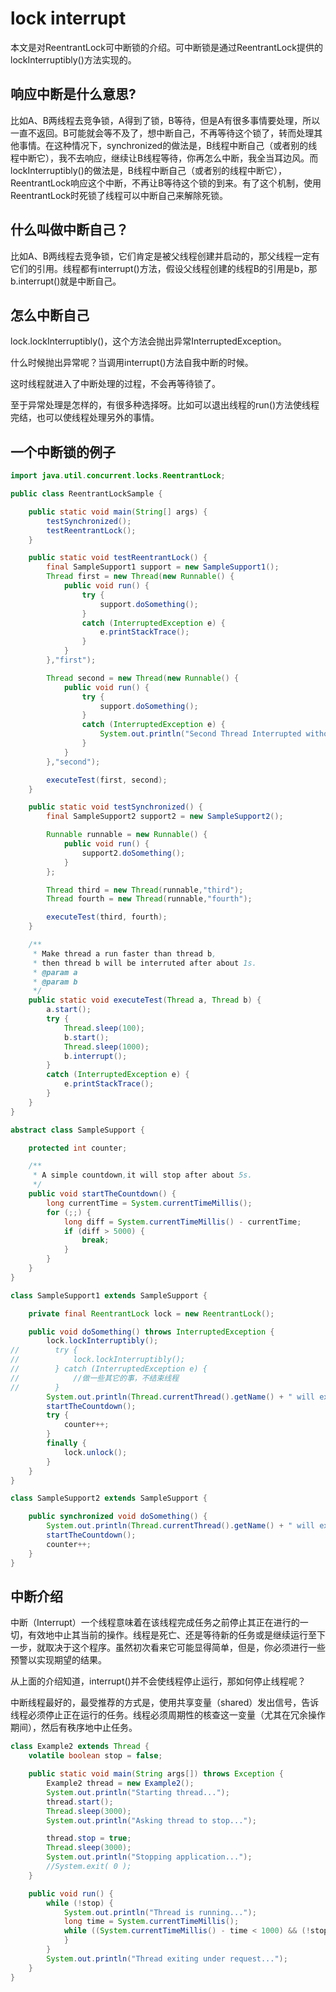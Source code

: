 # lock interrupt

本文是对ReentrantLock可中断锁的介绍。可中断锁是通过ReentrantLock提供的lockInterruptibly()方法实现的。

## 响应中断是什么意思?
比如A、B两线程去竞争锁，A得到了锁，B等待，但是A有很多事情要处理，所以一直不返回。B可能就会等不及了，想中断自己，不再等待这个锁了，转而处理其他事情。在这种情况下，synchronized的做法是，B线程中断自己（或者别的线程中断它），我不去响应，继续让B线程等待，你再怎么中断，我全当耳边风。而lockInterruptibly()的做法是，B线程中断自己（或者别的线程中断它），ReentrantLock响应这个中断，不再让B等待这个锁的到来。有了这个机制，使用ReentrantLock时死锁了线程可以中断自己来解除死锁。

## 什么叫做中断自己？
比如A、B两线程去竞争锁，它们肯定是被父线程创建并启动的，那父线程一定有它们的引用。线程都有interrupt()方法，假设父线程创建的线程B的引用是b，那b.interrupt()就是中断自己。

## 怎么中断自己
lock.lockInterruptibly()，这个方法会抛出异常InterruptedException。

什么时候抛出异常呢？当调用interrupt()方法自我中断的时候。

这时线程就进入了中断处理的过程，不会再等待锁了。

至于异常处理是怎样的，有很多种选择呀。比如可以退出线程的run()方法使线程完结，也可以使线程处理另外的事情。

## 一个中断锁的例子

``` java
import java.util.concurrent.locks.ReentrantLock;

public class ReentrantLockSample {

    public static void main(String[] args) {
        testSynchronized();
        testReentrantLock();
    }

    public static void testReentrantLock() {
        final SampleSupport1 support = new SampleSupport1();
        Thread first = new Thread(new Runnable() {
            public void run() {
                try {
                    support.doSomething();
                }
                catch (InterruptedException e) {
                    e.printStackTrace();
                }
            }
        },"first");

        Thread second = new Thread(new Runnable() {
            public void run() {
                try {
                    support.doSomething();
                }
                catch (InterruptedException e) {
                    System.out.println("Second Thread Interrupted without executing counter++,beacuse it waits a long time.");
                }
            }
        },"second");

        executeTest(first, second);
    }

    public static void testSynchronized() {
        final SampleSupport2 support2 = new SampleSupport2();

        Runnable runnable = new Runnable() {
            public void run() {
                support2.doSomething();
            }
        };

        Thread third = new Thread(runnable,"third");
        Thread fourth = new Thread(runnable,"fourth");

        executeTest(third, fourth);
    }

    /**
     * Make thread a run faster than thread b,
     * then thread b will be interruted after about 1s.
     * @param a
     * @param b
     */
    public static void executeTest(Thread a, Thread b) {
        a.start();
        try {
            Thread.sleep(100);
            b.start(); 
            Thread.sleep(1000);
            b.interrupt(); 
        }
        catch (InterruptedException e) {
            e.printStackTrace();
        }
    }
}

abstract class SampleSupport {

    protected int counter;

    /**
     * A simple countdown,it will stop after about 5s. 
     */
    public void startTheCountdown() {
        long currentTime = System.currentTimeMillis();
        for (;;) {
            long diff = System.currentTimeMillis() - currentTime;
            if (diff > 5000) {
                break;
            }
        }
    }
}

class SampleSupport1 extends SampleSupport {

    private final ReentrantLock lock = new ReentrantLock();

    public void doSomething() throws InterruptedException {
        lock.lockInterruptibly();
//        try {
//            lock.lockInterruptibly();
//        } catch (InterruptedException e) {
//            //做一些其它的事，不结束线程
//        }
        System.out.println(Thread.currentThread().getName() + " will execute counter++.");
        startTheCountdown();
        try {
            counter++;
        }
        finally {
            lock.unlock();
        }
    }
}

class SampleSupport2 extends SampleSupport {

    public synchronized void doSomething() {
        System.out.println(Thread.currentThread().getName() + " will execute counter++.");
        startTheCountdown();
        counter++;
    }
}
```

## 中断介绍
中断（Interrupt）一个线程意味着在该线程完成任务之前停止其正在进行的一切，有效地中止其当前的操作。线程是死亡、还是等待新的任务或是继续运行至下一步，就取决于这个程序。虽然初次看来它可能显得简单，但是，你必须进行一些预警以实现期望的结果。

从上面的介绍知道，interrupt()并不会使线程停止运行，那如何停止线程呢？

中断线程最好的，最受推荐的方式是，使用共享变量（shared）发出信号，告诉线程必须停止正在运行的任务。线程必须周期性的核查这一变量（尤其在冗余操作期间），然后有秩序地中止任务。

``` java 
class Example2 extends Thread {
    volatile boolean stop = false;

    public static void main(String args[]) throws Exception {
        Example2 thread = new Example2();
        System.out.println("Starting thread...");
        thread.start();
        Thread.sleep(3000);
        System.out.println("Asking thread to stop...");

        thread.stop = true;
        Thread.sleep(3000);
        System.out.println("Stopping application...");
        //System.exit( 0 );
    }

    public void run() {
        while (!stop) {
            System.out.println("Thread is running...");
            long time = System.currentTimeMillis();
            while ((System.currentTimeMillis() - time < 1000) && (!stop)) {
            }
        }
        System.out.println("Thread exiting under request...");
    }
}
```
